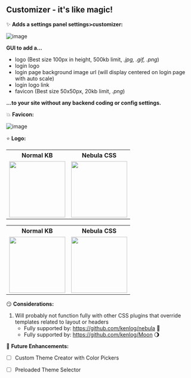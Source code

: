 Customizer - it's like magic!
----------

:sparkles:	**Adds a settings panel settings>customizer:**

![image](https://user-images.githubusercontent.com/26339368/47262704-a8c21800-d4bd-11e8-871b-c6483010c7cd.png)


**GUI to add a...**

* logo (Best size 100px in height, 500kb limit, *.jpg, .gif, .png*)
* login logo
* login page background image url (will display centered on login page with auto scale)
* login logo link
* favicon (Best size 50x50px, 20kb limit, *.png*)

**...to your site without any backend coding or config settings.**

:boom:	**Favicon:**

![image](https://user-images.githubusercontent.com/26339368/47174055-a43f0900-d2dd-11e8-9932-430e11b74fea.png)


:star:  **Logo:**

<table>
  <tr>
    <th>Normal KB</th>
    <th>Nebula CSS</th>
  </tr>
  <tr>
    <td><img src="https://user-images.githubusercontent.com/26339368/47174135-cf295d00-d2dd-11e8-8237-493a3013e2ba.png" height="150"></td>
    <td><img src="https://user-images.githubusercontent.com/26339368/47184294-479d1780-d2f8-11e8-96f7-7ab6215a67bd.png" height="150"></td>
  </tr>
</table>

<table>
  <tr>
    <th>Normal KB</th>
    <th>Nebula CSS</th>
  </tr>
  <tr>
    <td><img src="https://user-images.githubusercontent.com/26339368/47174103-bf117d80-d2dd-11e8-972d-1e0167218e31.png" height="150"></td>
    <td><img src="https://user-images.githubusercontent.com/26339368/47184545-f4779480-d2f8-11e8-80d6-d3bd0fc1594b.png" height="150"></td>
  </tr>
</table>


:smirk:	**Considerations:**

1. Will probably not function fully with other CSS plugins that override templates related to layout or headers
   * Fully supported by: https://github.com/kenlog/nebula :dash:
   * Fully supported by: https://github.com/kenlog/Moon :waning_gibbous_moon:
   

:lollipop: **Future Enhancements:**

- [ ] Custom Theme Creator with Color Pickers
- [ ] Preloaded Theme Selector

